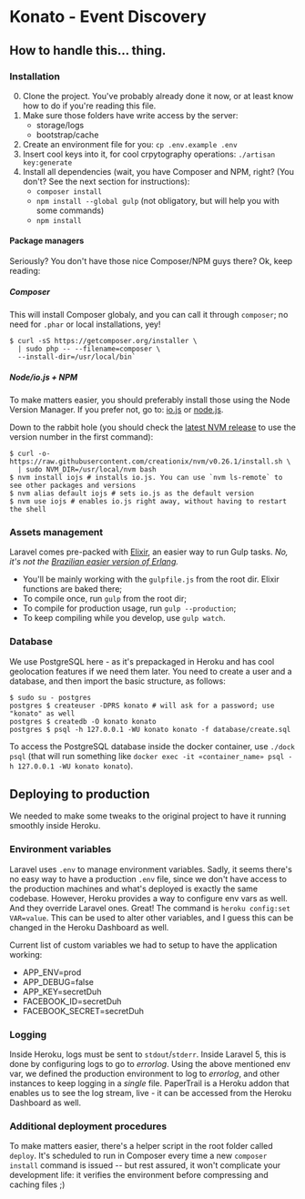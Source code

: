 Konato - Event Discovery
========================

How to handle this... thing.
----------------------------

### Installation
0. Clone the project. You've probably already done it now, or at least know how to do if you're reading this file.
0. Make sure those folders have write access by the server:
    - storage/logs
    - bootstrap/cache
0. Create an environment file for you: `cp .env.example .env`
0. Insert cool keys into it, for cool crpytography operations: `./artisan key:generate`
0. Install all dependencies (wait, you have Composer and NPM, right? (You don't? See the next section for instructions):
    - `composer install`
    - `npm install --global gulp` (not obligatory, but will help you with some commands)
    - `npm install`

#### Package managers
Seriously? You don't have those nice Composer/NPM guys there? Ok, keep reading:

##### Composer
This will install Composer globaly, and you can call it through `composer`; no need for `.phar` or local installations, yey!

    $ curl -sS https://getcomposer.org/installer \
      | sudo php -- --filename=composer \
      --install-dir=/usr/local/bin`

##### Node/io.js + NPM
To make matters easier, you should preferably install those using the Node Version Manager. If you prefer not, go to: [io.js] or [node.js].

Down to the rabbit hole (you should check the [latest NVM release][nvm-release] to use the version number in the first command):

    $ curl -o- https://raw.githubusercontent.com/creationix/nvm/v0.26.1/install.sh \
      | sudo NVM_DIR=/usr/local/nvm bash
    $ nvm install iojs # installs io.js. You can use `nvm ls-remote` to see other packages and versions
    $ nvm alias default iojs # sets io.js as the default version
    $ nvm use iojs # enables io.js right away, without having to restart the shell

[io.js]: https://iojs.org
[node.js]:https://nodejs.org
[nvm-release]: https://github.com/creationix/nvm/releases/latest

### Assets management
Laravel comes pre-packed with [Elixir], an easier way to run Gulp tasks. _No, it's not the [Brazilian easier version of Erlang][elixir-erlang]._

- You'll be mainly working with the `gulpfile.js` from the root dir. Elixir functions are baked there;
- To compile once, run `gulp` from the root dir;
- To compile for production usage, run `gulp --production`;
- To keep compiling while you develop, use `gulp watch`.

### Database
We use PostgreSQL here - as it's prepackaged in Heroku and has cool geolocation features if we need them later. You need to create a user and a database, and then import the basic structure, as follows:

    $ sudo su - postgres
    postgres $ createuser -DPRS konato # will ask for a password; use "konato" as well
    postgres $ createdb -O konato konato
    postgres $ psql -h 127.0.0.1 -WU konato konato -f database/create.sql

To access the PostgreSQL database inside the docker container, use `./dock psql` (that will run something like `docker exec -it «container_name» psql -h 127.0.0.1 -WU konato konato`).

Deploying to production
-----------------------
We needed to make some tweaks to the original project to have it running smoothly inside Heroku.

### Environment variables
Laravel uses `.env` to manage environment variables. Sadly, it seems there's no easy way to have a production `.env` file, since we don't have access to the production machines and what's deployed is exactly the same codebase. However, Heroku provides a way to configure env vars as well. And they override Laravel ones. Great! The command is `heroku config:set VAR=value`. This can be used to alter other variables, and I guess this can be changed in the Heroku Dashboard as well.

Current list of custom variables we had to setup to have the application working:

- APP_ENV=prod
- APP_DEBUG=false
- APP_KEY=secretDuh
- FACEBOOK_ID=secretDuh
- FACEBOOK_SECRET=secretDuh

### Logging
Inside Heroku, logs must be sent to `stdout`/`stderr`. Inside Laravel 5, this is done by configuring logs to go to _errorlog_. Using the above mentioned env var, we defined the production environment to log to _errorlog_, and other instances to keep logging in a _single_ file. PaperTrail is a Heroku addon that enables us to see the log stream, live - it can be accessed from the Heroku Dashboard as well.

### Additional deployment procedures
To make matters easier, there's a helper script in the root folder called `deploy`. It's scheduled to run in Composer every time a new `composer install` command is issued -- but rest assured, it won't complicate your development life: it verifies the environment before compressing and caching files ;)

[elixir]: http://laravel.com/docs/5.1/elixir
[elixir-erlang]: https://en.wikipedia.org/wiki/Elixir_(programming_language)
[semantic ui]: http://semantic-ui.com
[question]: http://stackoverflow.com/questions/32622893
